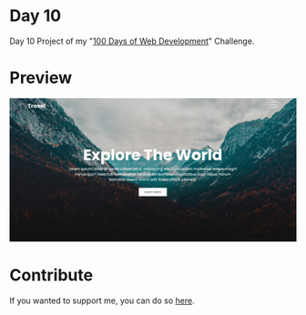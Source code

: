 # Day 10
Day 10 Project of my "[100 Days of Web Development](https://github.com/ArunMurugavel24/100_Days_of_Web_Coding)" Challenge.

# Preview

![Day 10 Website Preview Image](https://github.com/ArunMurugavel24/Day_10/blob/master/Day%2010.jpg)

# Contribute

If you wanted to support me, you can do so [here](https://www.buymeacoffee.com/ArunMurugavel24).
